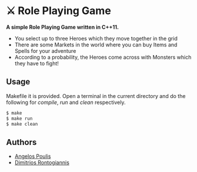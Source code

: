 # :crossed_swords: Role Playing Game

**A simple Role Playing Game written in C++11.**  

* You select up to three Heroes which they move together in the grid
* There are some Markets in the world where you can buy Items and Spells for your adventure
* According to a probability, the Heroes come across with Monsters which they have to fight! 

## Usage

Makefile it is provided. Open a terminal in the current directory and do the following for _compile_, _run_ and _clean_ respectively.

```bash
$ make
$ make run
$ make clean
```

## Authors
* [Angelos Poulis](https://github.com/angelosps)
* [Dimitrios Rontogiannis](https://github.com/rondojim)
